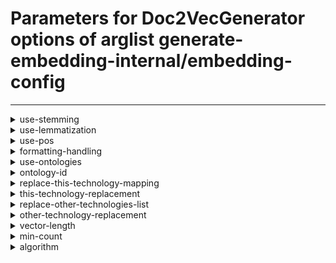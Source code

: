 # Parameters for Doc2VecGenerator options of arglist generate-embedding-internal/embedding-config

---


<details style="margin-left:2em">
<summary style="margin-left:-2em">use-stemming</summary>


_stem the words in the text_

Argument type: bool

Default value: False



---



Supported hyperparameter specs: values

</details>


<details style="margin-left:2em">
<summary style="margin-left:-2em">use-lemmatization</summary>


_Use lemmatization on words in the text_

Argument type: bool

Default value: True



---



Supported hyperparameter specs: values

</details>


<details style="margin-left:2em">
<summary style="margin-left:-2em">use-pos</summary>


_Enhance words in the text with part of speech information_

Argument type: bool

Default value: False



---



Supported hyperparameter specs: values

</details>


<details style="margin-left:2em">
<summary style="margin-left:-2em">formatting-handling</summary>


_How to handle formatting in issues._

Argument type: str

This argument has no default value



---



Supported hyperparameter specs: values

</details>


<details style="margin-left:2em">
<summary style="margin-left:-2em">use-ontologies</summary>


_If True, apply ontology classes to the input text._

Argument type: bool

Default value: False



---



Supported hyperparameter specs: values

</details>


<details style="margin-left:2em">
<summary style="margin-left:-2em">ontology-id</summary>


_ID to a file containing ontology classes._

Argument type: str

Default value: 



---



Supported hyperparameter specs: values

</details>


<details style="margin-left:2em">
<summary style="margin-left:-2em">replace-this-technology-mapping</summary>


_If given, should be a file mapping project keys to project names. Project names in text will be replacement with `this-technology-replacement`._

Argument type: str

Default value: 



---



Supported hyperparameter specs: values

</details>


<details style="margin-left:2em">
<summary style="margin-left:-2em">this-technology-replacement</summary>


_See description of `replace-this-technology-mapping`_

Argument type: str

Default value: 



---



Supported hyperparameter specs: values

</details>


<details style="margin-left:2em">
<summary style="margin-left:-2em">replace-other-technologies-list</summary>


_If given, should be a file containing a list of project names. Project names will be replaced with `other-technology-replacement`_

Argument type: str

Default value: 



---



Supported hyperparameter specs: values

</details>


<details style="margin-left:2em">
<summary style="margin-left:-2em">other-technology-replacement</summary>


_See description of `replace-other-technology-list`._

Argument type: str

Default value: 



---



Supported hyperparameter specs: values

</details>


<details style="margin-left:2em">
<summary style="margin-left:-2em">vector-length</summary>


_Size of the vectors generated by Word2Vec_

Argument type: int (minimum: 2, maximum: 10000)

This argument has no default value



---



Supported hyperparameter specs: values and range

</details>


<details style="margin-left:2em">
<summary style="margin-left:-2em">min-count</summary>


_Minimum amount of occurrences for a word to be included in the analysis_

Argument type: int (minimum: 0, maximum: 10000)

This argument has no default value



---



Supported hyperparameter specs: values and range

</details>


<details style="margin-left:2em">
<summary style="margin-left:-2em">algorithm</summary>


_Doc2Vec algorithm to use_

Argument type: str

Default value: PV-DM



---



Supported hyperparameter specs: values

</details>
